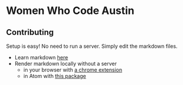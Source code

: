 # Women Who Code Austin

## Contributing
Setup is easy! No need to run a server. Simply edit the markdown files.

* Learn markdown [here](https://guides.github.com/features/mastering-markdown/)
* Render markdown locally without a server
  * in your browser with [a chrome extension](https://chrome.google.com/webstore/detail/markdown-preview-plus/febilkbfcbhebfnokafefeacimjdckgl?hl=en-US)
  * in Atom with [this package](https://atom.io/packages/markdown-preview-plus)
